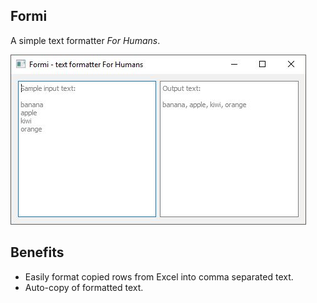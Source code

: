 **Formi**
---
A simple text formatter _For Humans_.

![Formi Main UI](images/formi-main-ui.JPG)

Benefits
---
* Easily format copied rows from Excel into comma separated text.
* Auto-copy of formatted text.


